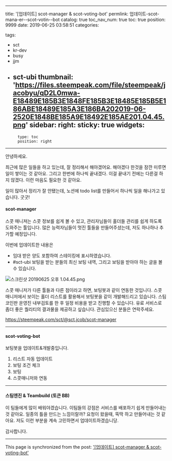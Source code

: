 
---
title: '[업데이트] scot-manager & scot-voting-bot'
permlink: 업데이트-scot-mana-er--scot-votin--bot
catalog: true
toc_nav_num: true
toc: true
position: 9999
date: 2019-06-25 03:58:51
categories:

tags:
- sct
- kr-dev
- busy
- jjm
- sct-ubi
thumbnail: 'https://files.steempeak.com/file/steempeak/jacobyu/qD2L0mwa-E18489E185B3E1848FE185B3E18485E185B5E186ABE18489E185A3E186BA202019-06-2520E1848BE185A9E18492E185AE201.04.45.png'
sidebar:
    right:
        sticky: true
widgets:
    -
        type: toc
        position: right
---


안녕하세요.

최근에 많은 일들을 하고 있는데, 잘 정리해서 해야겠어요.
해야겠다 한것을 잠깐 미루면 일이 쌓이는 것 같아요. 그리고 한번에 하나씩 끝내겠다. 
이걸 끝내기 전에는 다른걸 하지 않겠다. 이런 마음도 필요한 것 같아요.

일이 많아서 정리가 잘 안됐는데, 노션에 todo list를 만들어서
하나씩 일을 해나가고 있습니다. 굿굿!

#### scot-manager
스콧 매니져는 스콧 정보를 쉽게 볼 수 있고, 관리자님들이 홀더들 관리를 쉽게 하도록 도와주는 툴입니다.
많은 능력자님들이 멋진 툴들을 만들어주셨는데, 저도 하나하나 추가할 예정입니다. 

이번에 업데이트한 내용은

* 임대 받은 양도 포함하여 스테이킹에 표시하였습니다.
* #sct-ubi 보팅을 받는 분들의 최신 보팅 내역, 그리고 보팅을 받아야 하는 글을 볼 수 있습니다.

![스크린샷 20190625 오후 1.04.45.png](https://files.steempeak.com/file/steempeak/jacobyu/qD2L0mwa-E18489E185B3E1848FE185B3E18485E185B5E186ABE18489E185A3E186BA202019-06-2520E1848BE185A9E18492E185AE201.04.45.png)

스콧 매니저가 다른 툴들과 다른 점이라고 하면, 보팅봇과 같이 연동한 것입니다.
스콧 매니저에서 보이는 홀더 리스트를 활용해서 보팅봇을 같이 개발해드리고 있습니다.
스팀코인판 운영진 내부검토를 한 후 일정 비용을 받고 진행할 수 있습니다. 
유료 서비스로 좀더 좋은 퀄리티의 결과물을 제공하고 싶습니다. 관심있으신 분들은 연락주세요. 

https://steempeak.com/sct/@sct.jcob/scot-manager

----

#### scot-voting-bot
보팅봇을 업데이트&개발중입니다.

1. 리스트 자동 업데이트
2. 보팅 조건 체크
3. 보팅
4. 스콧매니저와 연동

---


#### 스팀엔진 & Teambuild (토큰 BB)

이 팀들에게 많이 배워야겠습니다.
이팀들의 강점은 서비스를 배포하기 쉽게 만들어내는 것 같아요. 일종의 틀을 만드는 느낌이랄까?
요청이 왔을때, 뚝딱 하고 만들어내는 것 같아요.
저도 이런 부분을 계속 고민하면서 업데이트하겠습니당.

감사합니다.

- - -

This page is synchronized from the post: ['[업데이트] scot-manager & scot-voting-bot'](https://steempeak.com/@jacobyu/scot-manager-and-scot-voting-bot)
